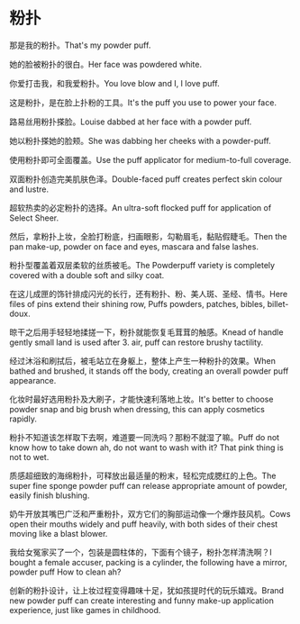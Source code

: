 # 粉扑

<p><span class="chinese">那是我的粉扑。</span><span class="english">That's my powder puff.</span></p>

<p><span class="chinese">她的脸被粉扑的很白。</span><span class="english">Her face was powdered white.</span></p>

<p><span class="chinese">你爱打击我，和我爱粉扑。</span><span class="english">You love blow and I, I love puff.</span></p>

<p><span class="chinese">这是粉扑，是在脸上扑粉的工具。</span><span class="english">It's the puff you use to power your face.</span></p>

<p><span class="chinese">路易丝用粉扑搽脸。</span><span class="english">Louise dabbed at her face with a powder puff.</span></p>

<p><span class="chinese">她以粉扑搽她的脸颊。</span><span class="english">She was dabbing her cheeks with a powder-puff.</span></p>

<p><span class="chinese">使用粉扑即可全面覆盖。</span><span class="english">Use the puff applicator for medium-to-full coverage.</span></p>

<p><span class="chinese">双面粉扑创造完美肌肤色泽。</span><span class="english">Double-faced puff creates perfect skin colour and lustre.</span></p>

<p><span class="chinese">超软热卖的必定粉扑的选择。</span><span class="english">An ultra-soft flocked puff for application of Select Sheer.</span></p>

<p><span class="chinese">然后，拿粉扑上妆，全脸打粉底，扫画眼影，勾勒眉毛，黏贴假睫毛。</span><span class="english">Then the pan make-up, powder on face and eyes, mascara and false lashes.</span></p>

<p><span class="chinese">粉扑型覆盖着双层柔软的丝质被毛。</span><span class="english">The Powderpuff variety is completely covered with a double soft and silky coat.</span></p>

<p><span class="chinese">在这儿成匣的饰针排成闪光的长行，还有粉扑、粉、美人斑、圣经、情书。</span><span class="english">Here files of pins extend their shining row, Puffs powders, patches, bibles, billet-doux.</span></p>

<p><span class="chinese">晾干之后用手轻轻地揉搓一下，粉扑就能恢复毛茸茸的触感。</span><span class="english">Knead of handle gently small land is used after 3. air, puff can restore brushy tactility.</span></p>

<p><span class="chinese">经过沐浴和刷拭后，被毛站立在身躯上，整体上产生一种粉扑的效果。</span><span class="english">When bathed and brushed, it stands off the body, creating an overall powder puff appearance.</span></p>

<p><span class="chinese">化妆时最好选用粉扑及大刷子，才能快速利落地上妆。</span><span class="english">It's better to choose powder snap and big brush when dressing, this can apply cosmetics rapidly.</span></p>

<p><span class="chinese">粉扑不知道该怎样取下去啊，难道要一同洗吗？那粉不就湿了嘛。</span><span class="english">Puff do not know how to take down ah, do not want to wash with it? That pink thing is not to wet.</span></p>

<p><span class="chinese">质感超细致的海绵粉扑，可释放出最适量的粉末，轻松完成腮红的上色。</span><span class="english">The super fine sponge powder puff can release appropriate amount of powder, easily finish blushing.</span></p>

<p><span class="chinese">奶牛开放其嘴巴广泛和严重粉扑，双方它们的胸部运动像一个爆炸鼓风机。</span><span class="english">Cows open their mouths widely and puff heavily, with both sides of their chest moving like a blast blower.</span></p>

<p><span class="chinese">我给女冤家买了一个，包装是圆柱体的，下面有个镜子，粉扑怎样清洗啊？</span><span class="english">I bought a female accuser, packing is a cylinder, the following have a mirror, powder puff How to clean ah?</span></p>

<p><span class="chinese">创新的粉扑设计，让上妆过程变得趣味十足，犹如孩提时代的玩乐嬉戏。</span><span class="english">Brand new powder puff can create interesting and funny make-up application experience, just like games in childhood.</span></p>

